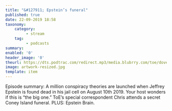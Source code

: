 ```yaml
---
title: "&#127911; Epstein’s funeral"
published: true
date: 22-09-2019 18:58
taxonomy:
    category:
         - stream
    tag:
         - podcasts
summary:
enabled: '0'
header_image: '0'
theurl: https://dts.podtrac.com/redirect.mp3/media.blubrry.com/toe/dovetail.prxu.org/toe/3a30151b-d1d7-4563-9251-c1af5939a738/Episode_136_epsteinsfuneral.mp3
image: artwork-resized.jpg
template: item
---
```

 
Episode summary: A million conspiracy theories are launched when Jeffrey Epstein is found dead in his jail cell on August 10th 2019. Your host wonders if this is “the big one.” ToE’s special correspondent Chris attends a secret Coney Island funeral. PLUS: Epstein Brain.
